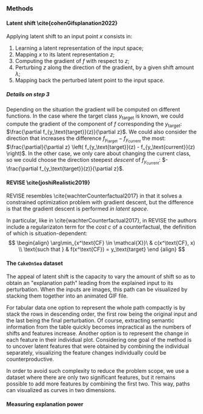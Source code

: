 
### Methods

#### Latent shift \cite{cohenGifsplanation2022}

Applying latent shift to an input point $x$ consists in:
1. Learning a latent representation of the input space;
2. Mapping $x$ to its latent representation $z$;
3. Computing the gradient of $f$ with respect to $z$;
4. Perturbing $z$ along the direction of the gradient, by
a given shift amount $\lambda$;
5. Mapping back the perturbed latent point to the input
space.

##### Details on step 3

Depending on the situation the gradient will be computed
on different functions.
In the case where the target class $y_\text{target}$ is
known, we could compute the gradient of the component of
$f$ corresponding the $y_\text{target}$:
$\frac{\partial f_{y_\text{target}}(z)}{\partial z}$.
We could also consider the direction that increases
the difference $f_{y_\text{target}} - f_{y_\text{current}}$ the most:
$\frac{\partial}{\partial z} \left( f_{y_\text{target}}(z) - f_{y_\text{current}}(z) \right)$.
In the other case, we only care about changing the current
class, so we could choose the direction steepest *descent*
of $f_{y_\text{current}}$: $- \frac{\partial f_{y_\text{target}}(z)}{\partial z}$.

#### REVISE \cite{joshiRealistic2019}

REVISE resembles \cite{wachterCounterfactual2017} in that
it solves a constrained optimization problem with gradient descent, but
the difference is that the gradient descent is performed *in latent space*.

In particular, like in \cite{wachterCounterfactual2017}, in
REVISE the authors
include a regularizaton term for the *cost* $c$ of a counterfactual,
the definition of which is situation-dependent:
$$
\begin{align}
  \arg\min_{x^\text{CF} \in \mathcal{X}}\  & c(x^\text{CF}, x)       \\
  \text{such that }        & f(x^\text{CF}) = y_\text{target}
\end {align}
$$


#### The `CakeOnSea` dataset

The appeal of latent shift is the capacity to vary the amount of shift so
as to obtain an "explanation path" leading from the explained input to its
perturbation. When the inputs are images, this path can be visualized by
stacking them together into an animated GIF file.

For tabular data one option to represent the whole path compactly is by stack
the rows in descending order, the first row being the original input and the
last being the final perturbation. Of course, extracting semantic information
from the table quickly becomes impractical as the numbers of shifts and
features increase. Another option is to represent the change in each feature in
their individual plot. Considering one goal of the method is to uncover latent
features that were obtained by combining the individual separately, visualizing
the feature changes individually could be counterproductive.

In order to avoid such complexity to reduce the problem scope, we use a dataset
where there are only two significant features, but it remains possible to add
more features by combining the first two. This way, paths can visualized as
curves in two dimensions.

#### Measuring explanation power
